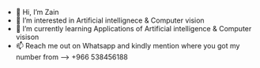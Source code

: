 - 👋 Hi, I’m Zain
- 👀 I’m interested in Artificial intellignece & Computer vision
- 🌱 I’m currently learning Applications of Artificial intelligence & Computer visison
- 📫 Reach me out on Whatsapp and kindly mention where you got my number from --> +966 538456188
